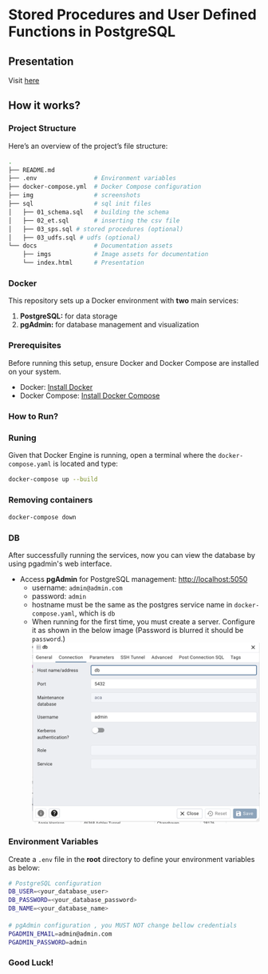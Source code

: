 # Stored Procedures  and User Defined Functions in PostgreSQL

## Presentation

Visit [here](https://hovhannisyan91.github.io/aca/#/)


## How it works?


### Project Structure

Here’s an overview of the project’s file structure:

```bash
.
├── README.md
├── .env                # Environment variables
├── docker-compose.yml  # Docker Compose configuration
├── img                 # screenshots
├── sql                 # sql init files
│   ├── 01_schema.sql   # building the schema
│   ├── 02_et.sql       # inserting the csv file
│   ├── 03_sps.sql # stored procedures (optional)
│   ├── 03_udfs.sql # udfs (optional)
└── docs                # Documentation assets
    ├── imgs            # Image assets for documentation
    └── index.html      # Presentation 
```

### Docker 

This repository sets up a Docker environment with **two** main services:

1. **PostgreSQL:** for data storage
2. **pgAdmin:** for database management and visualization


### Prerequisites

Before running this setup, ensure Docker and Docker Compose are installed on your system.


- Docker: [Install Docker](https://docs.docker.com/get-docker/)
- Docker Compose: [Install Docker Compose](https://docs.docker.com/compose/install/)


### How to Run?

### Runing

Given that Docker Engine is running, open a terminal where the `docker-compose.yaml` is located and type:

```bash
docker-compose up --build
```

### Removing containers

```bash
docker-compose down
```


### DB

After successfully running the services, now you can view the database by using pgadmin's web interface.

- Access **pgAdmin** for PostgreSQL management: [http://localhost:5050](http://localhost:5050)
    - username: `admin@admin.com` 
    - password: `admin`
    - hostname must be the same as the postgres service name in `docker-compose.yaml`, which is `db`
    - When running for the first time, you must create a server. Configure it as shown in the below image (Password is blurred it should be `password`.)
    ![Server Setup](docs/img/pgadmin.png)

### Environment Variables

Create a `.env` file in the **root** directory to define your environment variables as below:

```bash
# PostgreSQL configuration
DB_USER=<your_database_user>
DB_PASSWORD=<your_database_password>
DB_NAME=<your_database_name>

# pgAdmin configuration , you MUST NOT change bellow credentials
PGADMIN_EMAIL=admin@admin.com
PGADMIN_PASSWORD=admin
```

### **Good Luck!**